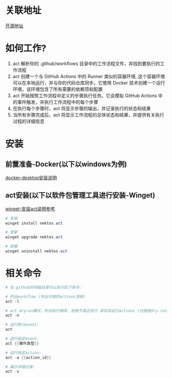# 关联地址

[开源地址](https://github.com/nektos/act)

# 如何工作?

1. act 解析你的 .github/workflows 目录中的工作流程文件，并找到要执行的工作流程
2. act 创建一个与 GitHub Actions 中的 Runner 类似的容器环境, 这个容器环境可以在本地运行，并与你的代码仓库同步。它使用 Docker 技术创建一个运行环境，该环境包含了所有需要的依赖项和配置
3. act 开始按照工作流程中定义的步骤执行任务。它会模拟 GitHub Actions 中的事件触发，并执行工作流程中的每个步骤
4. 在执行每个步骤时，act 将显示步骤的输出，并记录执行的状态和结果
5. 当所有步骤完成后，act 将显示工作流程的总体状态和结果，并提供有关执行过程的详细信息

# 安装

## 前置准备-Docker(以下以windows为例)

[docker-desktop安装说明](../docker/docker-desktop相关说明/1.docker-desktop相关记录.md)

## act安装(以下以软件包管理工具进行安装-Winget)

[winget-安装act说明参考](https://nektosact.com/installation/winget.html)

```powershell
# 安装
winget install nektos.act

# 更新
winget upgrade nektos.act

# 卸载
winget uninstall nektos.act
```






# 相关命令

```powershell
# 在.github的同级目录可以执行如下命令：

# 列出workflow (列出可用的actions清单)
act -l

# act dryrun模式，列出执行顺序，但是不真正执行 非实际运行actions (也就是dry-run模式):
act -n

# 运行默认event:
act

# 运行指定event:
act {{事件类型}}

# 运行指定action:
act -a {{action_id}}

# 展示详细记录:
act -v
```
